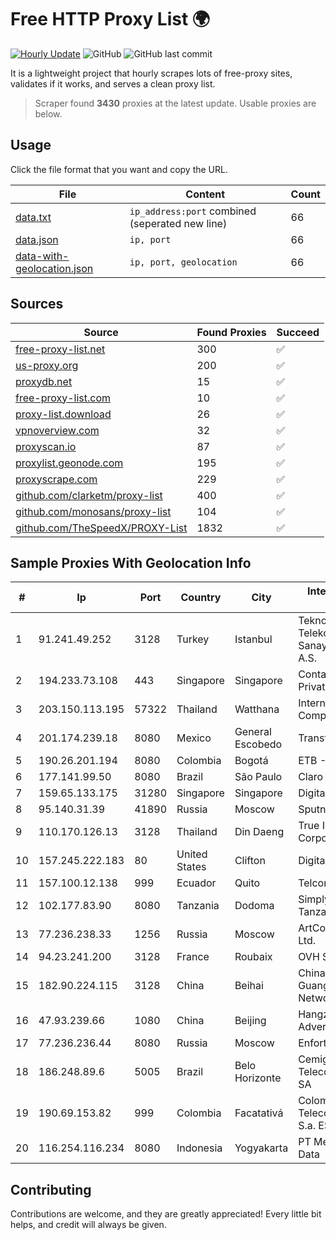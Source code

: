 
# Free HTTP Proxy List 🌍

[![Hourly Update](https://github.com/mertguvencli/http-proxy-list/actions/workflows/main.yml/badge.svg?branch=main)](https://github.com/mertguvencli/http-proxy-list/actions/workflows/main.yml)
![GitHub](https://img.shields.io/github/license/mertguvencli/http-proxy-list)
![GitHub last commit](https://img.shields.io/github/last-commit/mertguvencli/http-proxy-list)

It is a lightweight project that hourly scrapes lots of free-proxy sites, validates if it works, and serves a clean proxy list.


> Scraper found **3430** proxies at the latest update. Usable proxies are below.

## Usage

Click the file format that you want and copy the URL.


|File|Content|Count|
|----|-------|-----|
|[data.txt](https://raw.githubusercontent.com/mertguvencli/http-proxy-list/main/proxy-list/data.txt)|`ip_address:port` combined (seperated new line)|66|
|[data.json](https://raw.githubusercontent.com/mertguvencli/http-proxy-list/main/proxy-list/data.json)|`ip, port`|66|
|[data-with-geolocation.json](https://raw.githubusercontent.com/mertguvencli/http-proxy-list/main/proxy-list/data-with-geolocation.json)|`ip, port, geolocation`|66|

## Sources

|Source|Found Proxies|Succeed|
|------|-------------|-------|
|[free-proxy-list.net](https://free-proxy-list.net)|300|✅|
|[us-proxy.org](https://www.us-proxy.org)|200|✅|
|[proxydb.net](http://proxydb.net)|15|✅|
|[free-proxy-list.com](https://free-proxy-list.com/?page=&port=&type%5B%5D=http&type%5B%5D=https&up_time=0&search=Search)|10|✅|
|[proxy-list.download](https://www.proxy-list.download/HTTP)|26|✅|
|[vpnoverview.com](https://vpnoverview.com/privacy/anonymous-browsing/free-proxy-servers)|32|✅|
|[proxyscan.io](https://www.proxyscan.io)|87|✅|
|[proxylist.geonode.com](https://proxylist.geonode.com/api/proxy-list?limit=300&page=1&sort_by=lastChecked&sort_type=desc&protocols=http,https)|195|✅|
|[proxyscrape.com](https://api.proxyscrape.com/v2/?request=displayproxies&protocol=http&timeout=10000&country=all&ssl=all&anonymity=all)|229|✅|
|[github.com/clarketm/proxy-list](https://raw.githubusercontent.com/clarketm/proxy-list/master/proxy-list-raw.txt)|400|✅|
|[github.com/monosans/proxy-list](https://raw.githubusercontent.com/monosans/proxy-list/main/proxies/http.txt)|104|✅|
|[github.com/TheSpeedX/PROXY-List](https://raw.githubusercontent.com/TheSpeedX/PROXY-List/master/http.txt)|1832|✅|


## Sample Proxies With Geolocation Info

|#|Ip|Port|Country|City|Internet Service Provider|
|-|--|----|-------|----|-------------------------|
|1|91.241.49.252|3128|Turkey|Istanbul|Teknotel Telekomunikasyon Sanayi VE Ticaret A.S.|
|2|194.233.73.108|443|Singapore|Singapore|Contabo Asia Private Limited|
|3|203.150.113.195|57322|Thailand|Watthana|Internet Thailand Company Ltd.|
|4|201.174.239.18|8080|Mexico|General Escobedo|Transtelco Inc|
|5|190.26.201.194|8080|Colombia|Bogotá|ETB - Colombia|
|6|177.141.99.50|8080|Brazil|São Paulo|Claro S.A.|
|7|159.65.133.175|31280|Singapore|Singapore|DigitalOcean, LLC|
|8|95.140.31.39|41890|Russia|Moscow|Sputnik LTD|
|9|110.170.126.13|3128|Thailand|Din Daeng|True Internet Corporation CO. Ltd.|
|10|157.245.222.183|80|United States|Clifton|DigitalOcean, LLC|
|11|157.100.12.138|999|Ecuador|Quito|Telconet S.A|
|12|102.177.83.90|8080|Tanzania|Dodoma|Simply Computers Tanzania Ltd|
|13|77.236.238.33|1256|Russia|Moscow|ArtCommunications Ltd.|
|14|94.23.241.200|3128|France|Roubaix|OVH SAS|
|15|182.90.224.115|3128|China|Beihai|China Unicom Guangxi Province Network|
|16|47.93.239.66|1080|China|Beijing|Hangzhou Alibaba Advertising Co|
|17|77.236.236.44|8080|Russia|Moscow|Enforta-MSK|
|18|186.248.89.6|5005|Brazil|Belo Horizonte|Cemig Telecomunicações SA|
|19|190.69.153.82|999|Colombia|Facatativá|Colombia Telecomunicaciones S.a. ESP|
|20|116.254.116.234|8080|Indonesia|Yogyakarta|PT Media Sarana Data|



## Contributing

Contributions are welcome, and they are greatly appreciated! Every
little bit helps, and credit will always be given.


